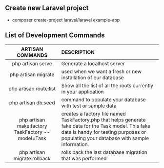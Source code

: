 ## Create new Laravel project
- composer create-project laravel/laravel example-app

## List of Development Commands

|   ARTISAN COMMANDS    |   DESCRIPTION     |
|:---------------------:|:------------------|
| php artisan serve     | Generate a localhost server |
| php artisan migrate   |  used when we want a fresh or new installation of our database |
| php artisan route:list | Show all  the list of all the roots currently in your application |
| php artisan db:seed | command to populate your database with test or sample data |
| php artisan make:factory TaskFactory --model=Task | creates a factory file named TaskFactory.php that helps generate fake data for the Task model. This fake data is handy for testing purposes or populating your database with sample information. |
| php artisan migrate:rollback | rolls back the last database migration that was performed |